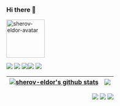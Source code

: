 ### Hi there 👋

<img src="https://avatars.githubusercontent.com/u/82258589?v=4" height="100" alt="
sherov-eldor-avatar">




<img src="https://img.shields.io/badge/python-3670A0?style=for-the-badge&logo=python&logoColor=ffdd54">  <img src="https://img.shields.io/badge/javascript-%23323330.svg?style=for-the-badge&logo=javascript&logoColor=23F7DF1E"> <img src="https://img.shields.io/badge/postgresql-fff?style=for-the-badge&logo=postgresql&logoColor=4169E1"><img src="https://img.shields.io/badge/flask-000000?style=for-the-badge&logo=flask&logoColor=white">
<img src="https://img.shields.io/badge/leaflet-fff?style=for-the-badge&logo=leaflet&logoColor=199900">





| <a href="https://github.com/sherov-eldor/sherov-eldor"> <img align="center" src="https://github-readme-stats.vercel.app/api?username=sherov-eldor&show_icons=true&include_all_commits=false&theme=buefy&hide_border=true" alt="sherov-eldor's github stats" /></a> | <a href="https://github.com/sherov-eldor/sherov-eldor"><img align="center" src="https://github-readme-stats.vercel.app/api/top-langs/?username=sherov-eldor&theme=buefy&hide_border=true&langs_count=8&hide=html,css,scss" /></a> |
| ------------- | ------------- |




<div align="center"> 
  <a href="" target="_blank"><img src="https://img.shields.io/badge/YouTube-FF0000?style=for-the-badge&logo=youtube&logoColor=white" target="_blank"></a>
  <a href="" target="_blank"><img src="https://img.shields.io/badge/-TELEGRAM-%230077B5?style=for-the-badge&logo=telegram&logoColor=white"></a>
  <a href="https://www.linkedin.com/in/eldor-sherov/" target="_blank"><img src="https://img.shields.io/badge/-LinkedIn-%230077B5?style=for-the-badge&logo=linkedin&logoColor=white" target="_blank"></a> 
</div>


